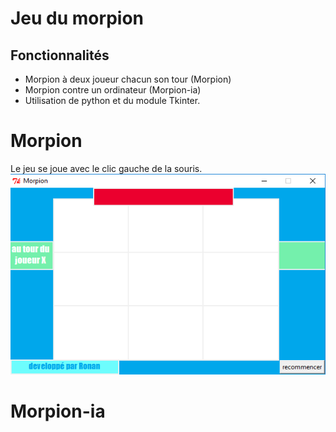 ﻿<!DOCTYPE html>
<html>

<head>
  <meta charset="utf-8">
  <meta name="viewport" content="width=device-width, initial-scale=1.0">
  <title>Welcome file</title>
  <link rel="stylesheet" href="https://stackedit.io/style.css" />
</head>

<body class="stackedit">
  <div class="stackedit__html"><h1 id="jeu-du-morpion">Jeu du morpion</h1>
<h2 id="fonctionnalités">Fonctionnalités</h2>
<ul>
<li>Morpion à deux joueur chacun son tour (Morpion)</li>
<li>Morpion contre un ordinateur (Morpion-ia)</li>
<li>Utilisation de python et du module Tkinter.</li>
</ul>
<h1 id="morpion">Morpion</h1>
<p>Le jeu se joue avec le clic gauche de la souris.<br>
<img src="images/morpion1.png" alt=""></p>
<h1 id="morpion-ia">Morpion-ia</h1>
</div>
</body>

</html>
